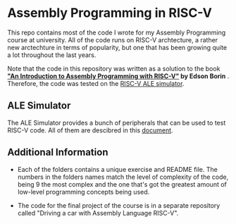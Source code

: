# Assembly Programming in RISC-V #

This repo contains most of the code I wrote for my Assembly Programming course at university. All of the code runs on RISC-V archtecture, a rather new arctechture in terms of popularity, but one that has been growing quite a lot throughout the last
years.

Note that the code in this repository was written as a solution to the book **["An Introduction to Assembly Programming with RISC-V"](https://riscv-programming.org/book/riscv-book.html) by Edson Borin** . Therefore, the code was tested on the
[RISC-V ALE simulator](https://riscv-programming.org/ale/).

## ALE Simulator

The ALE Simulator provides a bunch of peripherals that can be used to test RISC-V code. All of them are descibred in this [document](https://docs.google.com/document/d/1AE_ESrJnxzMO_WpN2yoZTyB5fGPl8wrpAzT7bij1QJk/edit#heading=h.t9snrrka8gu7).

## Additional Information

- Each of the folders contains a unique exercise and README file. The numbers in the folders names match the level of complexity of the code, being 9 the most complex and the one that's got the greatest amount of low-level programming concepts being used.

- The code for the final project of the course is in a separate repository called "Driving a car with Assembly Language RISC-V".